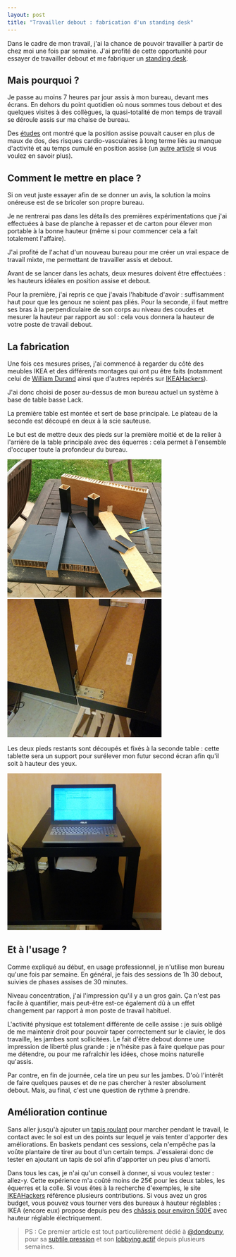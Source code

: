 ```yaml
---
layout: post
title: "Travailler debout : fabrication d'un standing desk"
---
```

 
Dans le cadre de mon travail, j'ai la chance de pouvoir travailler à partir de chez moi une fois par semaine. J'ai profité de cette opportunité pour essayer de travailler debout et me fabriquer un [standing desk](http://en.wikipedia.org/wiki/Standing_desk).
 
## Mais pourquoi ?
 
Je passe au moins 7 heures par jour assis à mon bureau, devant mes écrans. En dehors du point quotidien où nous sommes tous debout et des quelques visites à des collègues, la quasi-totalité de mon temps de travail se déroule assis sur ma chaise de bureau.
 
Des [études](http://archinte.jamanetwork.com/article.aspx?articleid=1108810) ont montré que la position assise pouvait causer en plus de maux de dos, des risques cardio-vasculaires à long terme liés au manque d'activité et au temps cumulé en position assise (un [autre article](http://lifehacker.com/5879536/how-sitting-all-day-is-damaging-your-body-and-how-you-can-counteract-it) si vous voulez en savoir plus).
 
## Comment le mettre en place ?
 
Si on veut juste essayer afin de se donner un avis, la solution la moins onéreuse est de se bricoler son propre bureau.
 
Je ne rentrerai pas dans les détails des premières expérimentations que j'ai effectuées à base de planche à repasser et de carton pour élever mon portable à la bonne hauteur (même si pour commencer cela a fait totalement l'affaire).
 
J'ai profité de l'achat d'un nouveau bureau pour me créer un vrai espace de travail mixte, me permettant de travailler assis et debout.
 
Avant de se lancer dans les achats, deux mesures doivent être effectuées : les hauteurs idéales en position assise et debout. 
 
Pour la première, j'ai repris ce que j'avais l'habitude d'avoir : suffisamment haut pour que les genoux ne soient pas pliés. 
Pour la seconde, il faut mettre ses bras à la perpendiculaire de son corps au niveau des coudes et mesurer la hauteur par rapport au sol : cela vous donnera la hauteur de votre poste de travail debout.
 
## La fabrication
 
Une fois ces mesures prises, j'ai commencé à regarder du côté des meubles IKEA et des différents montages qui ont pu être faits (notamment celui de [William Durand](http://williamdurand.fr/2014/03/17/standing-desk-do-it-yourself/) ainsi que d'autres repérés sur [IKEAHackers](http://www.ikeahackers.net/category/hacks/work-station)).
 
J'ai donc choisi de poser au-dessus de mon bureau actuel un système à base de table basse Lack. 
 
La première table est montée et sert de base principale. Le plateau de la seconde est découpé en deux à la scie sauteuse. 
 
Le but est de mettre deux des pieds sur la première moitié et de la relier à l'arrière de la table principale avec des équerres : cela permet à l'ensemble d'occuper toute la profondeur du bureau.
 
<p class="image-container">
    <a href="/assets/posts/travailler-debout/montage.jpg"><img src="/assets/posts/travailler-debout/montage_small.jpg" /></a>
    <a href="/assets/posts/travailler-debout/charniere_small.jpg"><img src="/assets/posts/travailler-debout/charniere_small.jpg" /></a>
</p>
 
Les deux pieds restants sont découpés et fixés à la seconde table : cette tablette sera un support pour surélever mon futur second écran afin qu'il soit à hauteur des yeux.
 
<p class="image-container">
    <a href="/assets/posts/travailler-debout/fini.jpg"><img src="/assets/posts/travailler-debout/fini_small.jpg" /></a>
</p>
 
 
## Et à l'usage ?
 
Comme expliqué au début, en usage professionnel, je n'utilise mon bureau qu'une fois par semaine. En général, je fais des sessions de 1h 30 debout, suivies de phases assises de 30 minutes.
 
Niveau concentration, j'ai l'impression qu'il y a un gros gain. Ça n'est pas facile à quantifier, mais peut-être est-ce également dû à un effet changement par rapport à mon poste de travail habituel.
 
L'activité physique est totalement différente de celle assise : je suis obligé de me maintenir droit pour pouvoir taper correctement sur le clavier, le dos travaille, les jambes sont sollicitées. Le fait d'être debout donne une impression de liberté plus grande : je n'hésite pas à faire quelque pas pour me détendre, ou pour me rafraîchir les idées, chose moins naturelle qu'assis.
 
Par contre, en fin de journée, cela tire un peu sur les jambes. D'où l'intérêt de faire quelques pauses et de ne pas chercher à rester absolument debout. Mais, au final, c'est une question de rythme à prendre.
 
## Amélioration continue

Sans aller jusqu'à ajouter un [tapis roulant](http://en.wikipedia.org/wiki/Treadmill_desk) pour marcher pendant le travail, le contact avec le sol est un des points sur lequel je vais tenter d'apporter des améliorations. En baskets pendant ces sessions, cela n'empêche pas la voûte plantaire de tirer au bout d'un certain temps. J'essaierai donc de tester en ajoutant un tapis de sol afin d'apporter un peu plus d'amorti.

Dans tous les cas, je n'ai qu'un conseil à donner, si vous voulez tester : allez-y. Cette expérience m'a coûté moins de 25€ pour les deux tables, les équerres et la colle. Si vous êtes à la recherche d'exemples, le site
[IKEAHackers](http://www.ikeahackers.net) référence plusieurs contributions. Si vous avez un gros budget, vous pouvez vous tourner vers des bureaux à hauteur réglables : IKEA (encore eux) propose depuis peu des [châssis pour environ 500€]((http://www.ikea.com/fr/fr/catalog/products/90255252/)) avec hauteur réglable électriquement.
 
> PS : Ce premier article est tout particulièrement dédié à [@dondouny](https://twitter.com/dondouny), pour sa [subtile pression](https://twitter.com/dondouny/status/524058554601590784) et son [lobbying actif](https://twitter.com/dondouny/status/521607705002532864) depuis plusieurs semaines.
